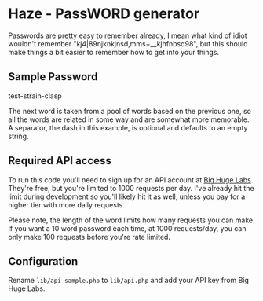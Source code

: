 # Haze - PassWORD generator

Passwords are pretty easy to remember already, I mean what kind of idiot wouldn't remember "kj4|89njknkjnsd,mms+__kjhfnbsd98", but this should make things a bit easier to remember how to get into your things.

## Sample Password

test-strain-clasp

The next word is taken from a pool of words based on the previous one, so all the words are related in some way and are somewhat more memorable.  A separator, the dash in this example, is optional and defaults to an empty string.

## Required API access

To run this code you'll need to sign up for an API account at [Big Huge Labs](https://words.bighugelabs.com/).  They're free, but you're limited to 1000 requests per day.  I've already hit the limit during development so you'll likely hit it as well, unless you pay for a higher tier with more daily requests.

Please note, the length of the word limits how many requests you can make.  If you want a 10 word password each time, at 1000 requests/day, you can only make 100 requests before you're rate limited. 

## Configuration

Rename `lib/api-sample.php` to `lib/api.php` and add your API key from Big Huge Labs.